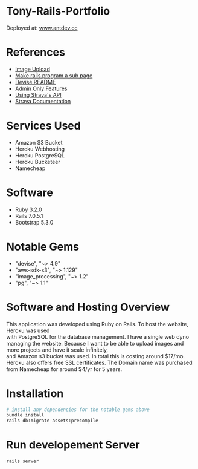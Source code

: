 # Tony-Rails-Portfolio
Deployed at: www.antdev.cc

# References
* [Image Upload](https://www.youtube.com/watch?v=1cw6qO1EYGw)  
* [Make rails program a sub page](https://stackoverflow.com/questions/39006919/adding-a-rails-herokuapp-to-a-subpage-of-an-existing-page-domain)
* [Devise README](https://github.com/heartcombo/devise)
* [Admin Only Features](https://www.youtube.com/watch?v=H8ZfAxfE3yI)
* [Using Strava's API](https://developers.strava.com/docs/getting-started/)
* [Strava Documentation](https://developers.strava.com/docs/reference/)

# Services Used
* Amazon S3 Bucket
* Heroku Webhosting
* Heroku PostgreSQL
* Heroku Bucketeer
* Namecheap

# Software
* Ruby 3.2.0
* Rails 7.0.5.1
* Bootstrap 5.3.0

# Notable Gems
* "devise", "~> 4.9"
* "aws-sdk-s3", "~> 1.129"
* "image_processing", "~> 1.2"
* "pg", "~> 1.1"

# Software and Hosting Overview
This application was developed using Ruby on Rails. To host the website, Heroku was used  
with PostgreSQL for the database management. I have a single web dyno managing the website. 
Because I want to be able to upload images and more projects and have it scale infinitely,   
and Amazon s3 bucket was used. In total this is costing around $17/mo. Heroku also offers 
free SSL certificates. The Domain name was purchased from Namecheap for around $4/yr for 5 years.

# Installation
```sh
# install any dependencies for the notable gems above
bundle install
rails db:migrate assets:precompile
```

# Run developement Server
```sh
rails server
```
